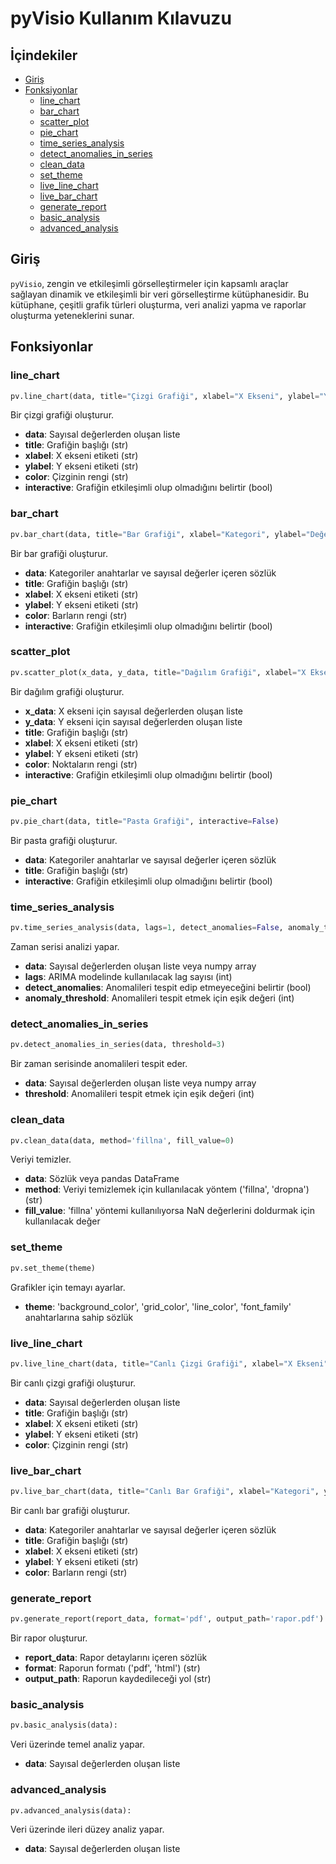 
# pyVisio Kullanım Kılavuzu

## İçindekiler
- [Giriş](#giriş)
- [Fonksiyonlar](#fonksiyonlar)
  - [line_chart](#line_chart)
  - [bar_chart](#bar_chart)
  - [scatter_plot](#scatter_plot)
  - [pie_chart](#pie_chart)
  - [time_series_analysis](#time_series_analysis)
  - [detect_anomalies_in_series](#detect_anomalies_in_series)
  - [clean_data](#clean_data)
  - [set_theme](#set_theme)
  - [live_line_chart](#live_line_chart)
  - [live_bar_chart](#live_bar_chart)
  - [generate_report](#generate_report)
  - [basic_analysis](#basic_analysis)
  - [advanced_analysis](#advanced_analysis)

## Giriş
`pyVisio`, zengin ve etkileşimli görselleştirmeler için kapsamlı araçlar sağlayan dinamik ve etkileşimli bir veri görselleştirme kütüphanesidir. Bu kütüphane, çeşitli grafik türleri oluşturma, veri analizi yapma ve raporlar oluşturma yeteneklerini sunar.

## Fonksiyonlar

### line_chart
```python
pv.line_chart(data, title="Çizgi Grafiği", xlabel="X Ekseni", ylabel="Y Ekseni", color='mavi', interactive=False)
```
Bir çizgi grafiği oluşturur.

- **data**: Sayısal değerlerden oluşan liste
- **title**: Grafiğin başlığı (str)
- **xlabel**: X ekseni etiketi (str)
- **ylabel**: Y ekseni etiketi (str)
- **color**: Çizginin rengi (str)
- **interactive**: Grafiğin etkileşimli olup olmadığını belirtir (bool)

### bar_chart
```python
pv.bar_chart(data, title="Bar Grafiği", xlabel="Kategori", ylabel="Değer", color='mavi', interactive=False)
```
Bir bar grafiği oluşturur.

- **data**: Kategoriler anahtarlar ve sayısal değerler içeren sözlük
- **title**: Grafiğin başlığı (str)
- **xlabel**: X ekseni etiketi (str)
- **ylabel**: Y ekseni etiketi (str)
- **color**: Barların rengi (str)
- **interactive**: Grafiğin etkileşimli olup olmadığını belirtir (bool)

### scatter_plot
```python
pv.scatter_plot(x_data, y_data, title="Dağılım Grafiği", xlabel="X Ekseni", ylabel="Y Ekseni", color='mavi', interactive=False)
```
Bir dağılım grafiği oluşturur.

- **x_data**: X ekseni için sayısal değerlerden oluşan liste
- **y_data**: Y ekseni için sayısal değerlerden oluşan liste
- **title**: Grafiğin başlığı (str)
- **xlabel**: X ekseni etiketi (str)
- **ylabel**: Y ekseni etiketi (str)
- **color**: Noktaların rengi (str)
- **interactive**: Grafiğin etkileşimli olup olmadığını belirtir (bool)

### pie_chart
```python
pv.pie_chart(data, title="Pasta Grafiği", interactive=False)
```
Bir pasta grafiği oluşturur.

- **data**: Kategoriler anahtarlar ve sayısal değerler içeren sözlük
- **title**: Grafiğin başlığı (str)
- **interactive**: Grafiğin etkileşimli olup olmadığını belirtir (bool)

### time_series_analysis
```python
pv.time_series_analysis(data, lags=1, detect_anomalies=False, anomaly_threshold=3)
```
Zaman serisi analizi yapar.

- **data**: Sayısal değerlerden oluşan liste veya numpy array
- **lags**: ARIMA modelinde kullanılacak lag sayısı (int)
- **detect_anomalies**: Anomalileri tespit edip etmeyeceğini belirtir (bool)
- **anomaly_threshold**: Anomalileri tespit etmek için eşik değeri (int)

### detect_anomalies_in_series
```python
pv.detect_anomalies_in_series(data, threshold=3)
```
Bir zaman serisinde anomalileri tespit eder.

- **data**: Sayısal değerlerden oluşan liste veya numpy array
- **threshold**: Anomalileri tespit etmek için eşik değeri (int)

### clean_data
```python
pv.clean_data(data, method='fillna', fill_value=0)
```
Veriyi temizler.

- **data**: Sözlük veya pandas DataFrame
- **method**: Veriyi temizlemek için kullanılacak yöntem ('fillna', 'dropna') (str)
- **fill_value**: 'fillna' yöntemi kullanılıyorsa NaN değerlerini doldurmak için kullanılacak değer

### set_theme
```python
pv.set_theme(theme)
```
Grafikler için temayı ayarlar.

- **theme**: 'background_color', 'grid_color', 'line_color', 'font_family' anahtarlarına sahip sözlük

### live_line_chart
```python
pv.live_line_chart(data, title="Canlı Çizgi Grafiği", xlabel="X Ekseni", ylabel="Y Ekseni", color='mavi')
```
Bir canlı çizgi grafiği oluşturur.

- **data**: Sayısal değerlerden oluşan liste
- **title**: Grafiğin başlığı (str)
- **xlabel**: X ekseni etiketi (str)
- **ylabel**: Y ekseni etiketi (str)
- **color**: Çizginin rengi (str)

### live_bar_chart
```python
pv.live_bar_chart(data, title="Canlı Bar Grafiği", xlabel="Kategori", ylabel="Değer", color='mavi')
```
Bir canlı bar grafiği oluşturur.

- **data**: Kategoriler anahtarlar ve sayısal değerler içeren sözlük
- **title**: Grafiğin başlığı (str)
- **xlabel**: X ekseni etiketi (str)
- **ylabel**: Y ekseni etiketi (str)
- **color**: Barların rengi (str)

### generate_report
```python
pv.generate_report(report_data, format='pdf', output_path='rapor.pdf')
```
Bir rapor oluşturur.

- **report_data**: Rapor detaylarını içeren sözlük
- **format**: Raporun formatı ('pdf', 'html') (str)
- **output_path**: Raporun kaydedileceği yol (str)

### basic_analysis
```python
pv.basic_analysis(data):
```
Veri üzerinde temel analiz yapar.

- **data**: Sayısal değerlerden oluşan liste

### advanced_analysis
```python
pv.advanced_analysis(data):
```
Veri üzerinde ileri düzey analiz yapar.

- **data**: Sayısal değerlerden oluşan liste
